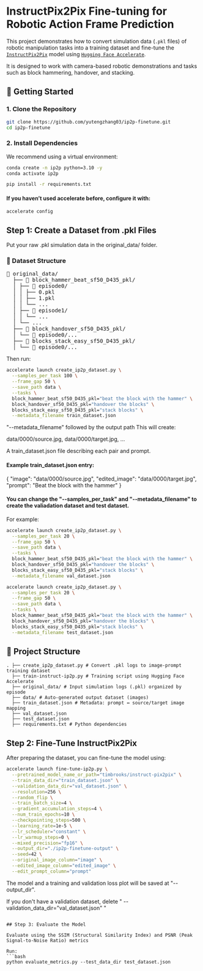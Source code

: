 # InstructPix2Pix Fine-tuning for Robotic Action Frame Prediction

This project demonstrates how to convert simulation data (`.pkl` files) of robotic manipulation tasks into a training dataset and fine-tune the [`InstructPix2Pix`](https://github.com/timothybrooks/instruct-pix2pix) model using [`Hugging Face Accelerate`](https://github.com/huggingface/accelerate).

It is designed to work with camera-based robotic demonstrations and tasks such as block hammering, handover, and stacking.


## 🚀 Getting Started

### 1. Clone the Repository

```bash
git clone https://github.com/yutengzhang03/ip2p-finetune.git
cd ip2p-finetune
```

### 2. Install Dependencies
We recommend using a virtual environment:

```bash
conda create -n ip2p python=3.10 -y
conda activate ip2p

pip install -r requirements.txt
```

#### If you haven’t used accelerate before, configure it with:
```bash
accelerate config
```

## Step 1: Create a Dataset from .pkl Files
Put your raw .pkl simulation data in the original_data/ folder. 
### 📂 Dataset Structure 

<pre>
📁 original_data/
  ├── 📁 block_hammer_beat_sf50_D435_pkl/
  │ ├── 📁 episode0/
  │ │ ├── 0.pkl
  │ │ ├── 1.pkl
  │ │ └── ...
  │ ├── 📁 episode1/
  │ │ └── ...
  │ └── ...
  ├── 📁 block_handover_sf50_D435_pkl/
  │ └── 📁 episode0/...
  ├── 📁 blocks_stack_easy_sf50_D435_pkl/
  │ └── 📁 episode0/... 
</pre>


Then run:
```bash
accelerate launch create_ip2p_dataset.py \
  --samples_per_task 100 \
  --frame_gap 50 \
  --save_path data \
  --tasks \
  block_hammer_beat_sf50_D435_pkl="beat the block with the hammer" \
  block_handover_sf50_D435_pkl="handover the blocks" \
  blocks_stack_easy_sf50_D435_pkl="stack blocks" \
  --metadata_filename train_dataset.json
```
"--metadata_filename" followed by the output path
This will create:

data/0000/source.jpg, data/0000/target.jpg, ...

A train_dataset.json file describing each pair and prompt.

#### Example train_dataset.json entry:

{
  "image": "data/0000/source.jpg",
  "edited_image": "data/0000/target.jpg",
  "prompt": "Beat the block with the hammer"
}

#### You can change the "--samples_per_task" and "--metadata_filename" to create the valiadation dataset and test dataset.
For example:
```bash
accelerate launch create_ip2p_dataset.py \
  --samples_per_task 20 \
  --frame_gap 50 \
  --save_path data \
  --tasks \
  block_hammer_beat_sf50_D435_pkl="beat the block with the hammer" \
  block_handover_sf50_D435_pkl="handover the blocks" \
  blocks_stack_easy_sf50_D435_pkl="stack blocks" \
  --metadata_filename val_dataset.json
```
```bash
accelerate launch create_ip2p_dataset.py \
  --samples_per_task 20 \
  --frame_gap 50 \
  --save_path data \
  --tasks \
  block_hammer_beat_sf50_D435_pkl="beat the block with the hammer" \
  block_handover_sf50_D435_pkl="handover the blocks" \
  blocks_stack_easy_sf50_D435_pkl="stack blocks" \
  --metadata_filename test_dataset.json
```

## 📂 Project Structure 

```
. ├── create_ip2p_dataset.py # Convert .pkl logs to image-prompt training dataset 
  ├── train-instruct-ip2p.py # Training script using Hugging Face Accelerate 
  ├── original_data/ # Input simulation logs (.pkl) organized by episode 
  ├── data/ # Auto-generated output dataset (images) 
  ├── train_dataset.json # Metadata: prompt ↔ source/target image mapping
  ├── val_dataset.json
  ├── test_dataset.json 
  ├── requirements.txt # Python dependencies
```

## Step 2: Fine-Tune InstructPix2Pix

After preparing the dataset, you can fine-tune the model using:

```bash
accelerate launch fine-tune-ip2p.py \
  --pretrained_model_name_or_path="timbrooks/instruct-pix2pix" \
  --train_data_dir="train_dataset.json" \
  --validation_data_dir="val_dataset.json" \
  --resolution=256 \
  --random_flip \
  --train_batch_size=4 \
  --gradient_accumulation_steps=4 \
  --num_train_epochs=10 \
  --checkpointing_steps=500 \
  --learning_rate=1e-5 \
  --lr_scheduler="constant" \
  --lr_warmup_steps=0 \
  --mixed_precision="fp16" \
  --output_dir="./ip2p-finetune-output" \
  --seed=42 \
  --original_image_column="image" \
  --edited_image_column="edited_image" \
  --edit_prompt_column="prompt"
```
The model and a training and validation loss plot will be saved at "--output_dir".

If you don't have a validation dataset, delete "  --validation_data_dir="val_dataset.json" \"
```

## Step 3: Evaluate the Model

Evaluate using the SSIM (Structural Similarity Index) and PSNR (Peak Signal-to-Noise Ratio) metrics

Run:
```bash
python evaluate_metrics.py --test_data_dir test_dataset.json
```

